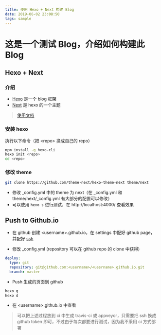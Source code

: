 ```yaml
---
title: 使用 Hexo + Next 构建 Blog
date: 2019-06-02 23:08:50
tags: sample
---
```

# 这是一个测试 Blog，介绍如何构建此 Blog

## Hexo + Next

### 介绍

* [Hexo](https://hexo.io) 是一个 blog 框架
* [Next](https://github.com/theme-next/hexo-theme-next) 是 hexo 的一个主题
> [使用文档](https://theme-next.iissnan.com/)

### 安装 hexo

执行以下命令（把 &lt;repo&gt; 换成自己的 repo）

```bash
npm install -g hexo-cli
hexo init <repo>
cd <repo>
```

### 修改 theme

```bash
git clone https://github.com/theme-next/hexo-theme-next theme/next
```

* 修改 _config.yml 中的 theme 为 next（在 _config.yml 和 theme/next/_config.yml 有大部分的配置可以修改）
* 可以使用 `hexo s` 进行测试，在 http://localhost:4000/ 查看效果

## Push to Github.io

* 在 github 创建 &lt;username&gt;.github.io，在 settings 中配好 github page，并配好 [ssh](https://help.github.com/en/articles/connecting-to-github-with-ssh)

* 修改 _config.yml (repository 可以在 github repo 的 clone 中获得)
```yaml
deploy:
  type: git
  repository: git@github.com:<username>/<uesrname>.github.io.git
  branch: master
```

* Push 生成的页面到 github
```bash
hexo g
hexo d
```

* 在 &lt;username&gt;.github.io 中查看

> 可以把上述过程放到 ci 中生成 travis-ci 或 appveyor，只需要把 ssh 换成 github token 即可，不过由于每次都要进行测试，因为我不采用 ci 方式部署
